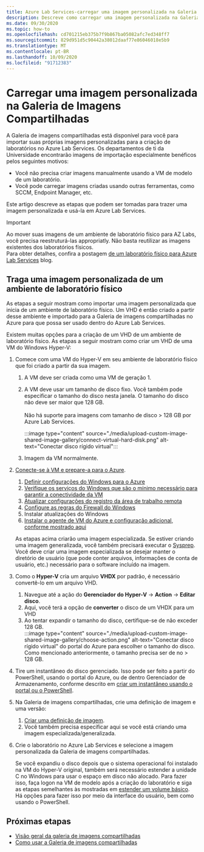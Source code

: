 ```yaml
---
title: Azure Lab Services-carregar uma imagem personalizada na Galeria de imagens compartilhadas
description: Descreve como carregar uma imagem personalizada na Galeria de imagens compartilhadas. Os departamentos de ti da Universidade encontrarão imagens de importação especialmente úteis.
ms.date: 09/30/2020
ms.topic: how-to
ms.openlocfilehash: cd701215eb375b7f9b867ba05082afc7ed348ff7
ms.sourcegitcommit: 829d951d5c90442a38012daaf77e86046018e5b9
ms.translationtype: MT
ms.contentlocale: pt-BR
ms.lasthandoff: 10/09/2020
ms.locfileid: "91712383"
---
```

# <a name="upload-a-custom-image-to-shared-image-gallery"></a>Carregar uma imagem personalizada na Galeria de Imagens Compartilhadas

A Galeria de imagens compartilhadas está disponível para você para importar suas próprias imagens personalizadas para a criação de laboratórios no Azure Lab Services. Os departamentos de ti da Universidade encontrarão imagens de importação especialmente benéficos pelos seguintes motivos: 

* Você não precisa criar imagens manualmente usando a VM de modelo de um laboratório.
* Você pode carregar imagens criadas usando outras ferramentas, como SCCM, Endpoint Manager, etc.

Este artigo descreve as etapas que podem ser tomadas para trazer uma imagem personalizada e usá-la em Azure Lab Services. 

> [!IMPORTANT]
> Ao mover suas imagens de um ambiente de laboratório físico para AZ Labs, você precisa reestruturá-las appropriatly. Não basta reutilizar as imagens existentes dos laboratórios físicos. <br/>Para obter detalhes, confira a postagem [de um laboratório físico para Azure Lab Services](https://techcommunity.microsoft.com/t5/azure-lab-services/moving-from-a-physical-lab-to-azure-lab-services/ba-p/1654931) blog.

## <a name="bring-custom-image-from-a-physical-lab-environment"></a>Traga uma imagem personalizada de um ambiente de laboratório físico

As etapas a seguir mostram como importar uma imagem personalizada que inicia de um ambiente de laboratório físico. Um VHD é então criado a partir desse ambiente e importado para a Galeria de imagens compartilhadas no Azure para que possa ser usado dentro do Azure Lab Services.

Existem muitas opções para a criação de um VHD de um ambiente de laboratório físico. As etapas a seguir mostram como criar um VHD de uma VM do Windows Hyper-V:

1. Comece com uma VM do Hyper-V em seu ambiente de laboratório físico que foi criado a partir da sua imagem.
    1. A VM deve ser criada como uma VM de geração 1.
    1. A VM deve usar um tamanho de disco fixo. Você também pode especificar o tamanho do disco nesta janela. O tamanho do disco não deve ser maior que 128 GB.<br/>    
    Não há suporte para imagens com tamanho de disco > 128 GB por Azure Lab Services. 
       
        :::image type="content" source="./media/upload-custom-image-shared-image-gallery/connect-virtual-hard-disk.png" alt-text="Conectar disco rígido virtual":::   
    1. Imagem da VM normalmente.
1. [Conecte-se à VM e prepare-a para o Azure](https://docs.microsoft.com/azure/virtual-machines/windows/prepare-for-upload-vhd-image).
    1. [Definir configurações do Windows para o Azure](https://docs.microsoft.com/azure/virtual-machines/windows/prepare-for-upload-vhd-image#set-windows-configurations-for-azure)
    1. [Verifique os serviços do Windows que são o mínimo necessário para garantir a conectividade da VM](https://docs.microsoft.com/azure/virtual-machines/windows/prepare-for-upload-vhd-image#check-the-windows-services)
    1. [Atualizar configurações do registro da área de trabalho remota](https://docs.microsoft.com/azure/virtual-machines/windows/prepare-for-upload-vhd-image#update-remote-desktop-registry-settings)
    1. [Configure as regras do Firewall do Windows](https://docs.microsoft.com/azure/virtual-machines/windows/prepare-for-upload-vhd-image#configure-windows-firewall-rules)
    1. Instalar atualizações do Windows
    1. [Instalar o agente de VM do Azure e configuração adicional, conforme mostrado aqui](https://docs.microsoft.com/azure/virtual-machines/windows/prepare-for-upload-vhd-image#complete-the-recommended-configurations) 
    
    As etapas acima criarão uma imagem especializada. Se estiver criando uma imagem generalizada, você também precisará executar o [Sysprep](https://docs.microsoft.com/azure/virtual-machines/windows/prepare-for-upload-vhd-image#determine-when-to-use-sysprep). <br/>
        Você deve criar uma imagem especializada se desejar manter o diretório de usuário (que pode conter arquivos, informações de conta de usuário, etc.) necessário para o software incluído na imagem.
1. Como o **Hyper-V** cria um arquivo **VHDX** por padrão, é necessário convertê-lo em um arquivo VHD.
    1. Navegue até a ação do **Gerenciador do Hyper-V**  ->  **Action**  ->  **Editar disco**.
    1. Aqui, você terá a opção de **converter** o disco de um VHDX para um VHD
    1. Ao tentar expandir o tamanho do disco, certifique-se de não exceder 128 GB.        
        :::image type="content" source="./media/upload-custom-image-shared-image-gallery/choose-action.png" alt-text="Conectar disco rígido virtual" do portal do Azure para escolher o tamanho do disco. Como mencionado anteriormente, o tamanho precisa ser de no > 128 GB.
1. Tire um instantâneo do disco gerenciado.
    Isso pode ser feito a partir do PowerShell, usando o portal do Azure, ou de dentro Gerenciador de Armazenamento, conforme descrito em [criar um instantâneo usando o portal ou o PowerShell](https://docs.microsoft.com/azure/virtual-machines/windows/snapshot-copy-managed-disk).
1. Na Galeria de imagens compartilhadas, crie uma definição de imagem e uma versão:
    1. [Criar uma definição de imagem](https://docs.microsoft.com/azure/virtual-machines/windows/shared-images-portal#create-an-image-definition).
    1. Você também precisa especificar aqui se você está criando uma imagem especializada/generalizada.
1. Crie o laboratório no Azure Lab Services e selecione a imagem personalizada da Galeria de imagens compartilhadas.

    Se você expandiu o disco depois que o sistema operacional foi instalado na VM do Hyper-V original, também será necessário estender a unidade C no Windows para usar o espaço em disco não alocado. Para fazer isso, faça logon na VM de modelo após a criação do laboratório e siga as etapas semelhantes às mostradas em [estender um volume básico](https://docs.microsoft.com/windows-server/storage/disk-management/extend-a-basic-volume). Há opções para fazer isso por meio da interface do usuário, bem como usando o PowerShell.

## <a name="next-steps"></a>Próximas etapas

* [Visão geral da galeria de imagens compartilhadas](https://docs.microsoft.com/azure/virtual-machines/windows/shared-image-galleries)
* [Como usar a Galeria de imagens compartilhadas](how-to-use-shared-image-gallery.md)
